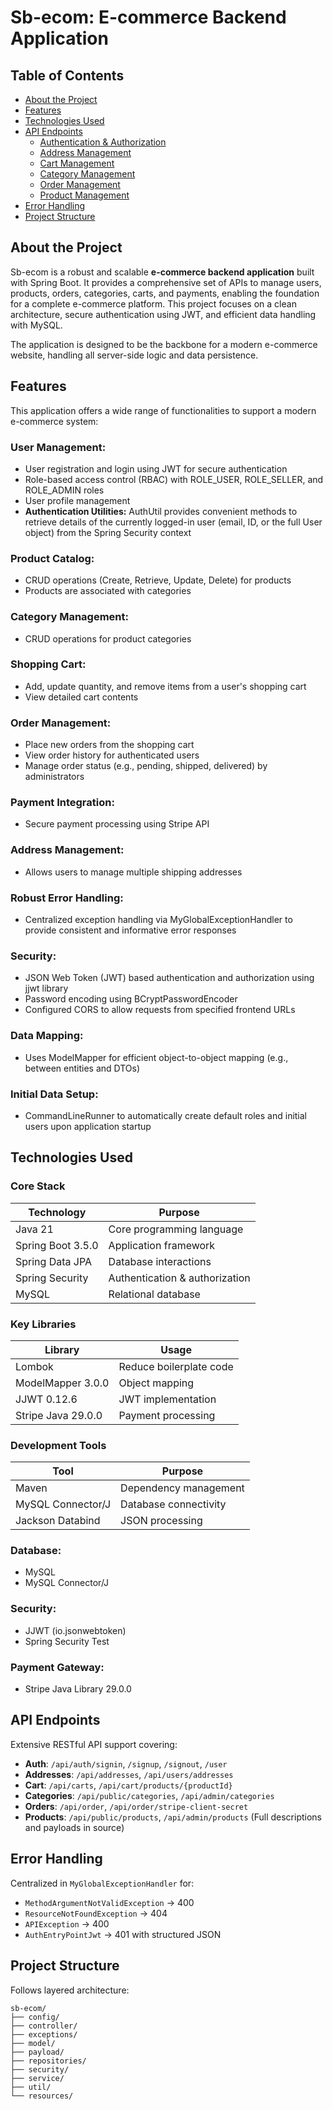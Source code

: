 # Sb-ecom: E-commerce Backend Application

## Table of Contents
- [About the Project](#about-the-project)
- [Features](#features)
- [Technologies Used](#technologies-used)
- [API Endpoints](#api-endpoints)
  - [Authentication & Authorization](#authentication--authorization)
  - [Address Management](#address-management)
  - [Cart Management](#cart-management)
  - [Category Management](#category-management)
  - [Order Management](#order-management)
  - [Product Management](#product-management)
- [Error Handling](#error-handling)
- [Project Structure](#project-structure)


## About the Project
Sb-ecom is a robust and scalable **e-commerce backend application** built with Spring Boot. It provides a comprehensive set of APIs to manage users, products, orders, categories, carts, and payments, enabling the foundation for a complete e-commerce platform. This project focuses on a clean architecture, secure authentication using JWT, and efficient data handling with MySQL.

The application is designed to be the backbone for a modern e-commerce website, handling all server-side logic and data persistence.

## Features
This application offers a wide range of functionalities to support a modern e-commerce system:

### User Management:
- User registration and login using JWT for secure authentication
- Role-based access control (RBAC) with ROLE_USER, ROLE_SELLER, and ROLE_ADMIN roles
- User profile management
- **Authentication Utilities:** AuthUtil provides convenient methods to retrieve details of the currently logged-in user (email, ID, or the full User object) from the Spring Security context

### Product Catalog:
- CRUD operations (Create, Retrieve, Update, Delete) for products
- Products are associated with categories

### Category Management:
- CRUD operations for product categories

### Shopping Cart:
- Add, update quantity, and remove items from a user's shopping cart
- View detailed cart contents

### Order Management:
- Place new orders from the shopping cart
- View order history for authenticated users
- Manage order status (e.g., pending, shipped, delivered) by administrators

### Payment Integration:
- Secure payment processing using Stripe API

### Address Management:
- Allows users to manage multiple shipping addresses

### Robust Error Handling:
- Centralized exception handling via MyGlobalExceptionHandler to provide consistent and informative error responses

### Security:
- JSON Web Token (JWT) based authentication and authorization using jjwt library
- Password encoding using BCryptPasswordEncoder
- Configured CORS to allow requests from specified frontend URLs

### Data Mapping:
- Uses ModelMapper for efficient object-to-object mapping (e.g., between entities and DTOs)

### Initial Data Setup:
- CommandLineRunner to automatically create default roles and initial users upon application startup

## Technologies Used

### Core Stack
| Technology | Purpose |
|------------|---------|
| Java 21 | Core programming language |
| Spring Boot 3.5.0 | Application framework |
| Spring Data JPA | Database interactions |
| Spring Security | Authentication & authorization |
| MySQL | Relational database |

### Key Libraries
| Library | Usage |
|---------|-------|
| Lombok | Reduce boilerplate code |
| ModelMapper 3.0.0 | Object mapping |
| JJWT 0.12.6 | JWT implementation |
| Stripe Java 29.0.0 | Payment processing |

### Development Tools
| Tool | Purpose |
|------|---------|
| Maven | Dependency management |
| MySQL Connector/J | Database connectivity |
| Jackson Databind | JSON processing |

### Database:
- MySQL
- MySQL Connector/J

### Security:
- JJWT (io.jsonwebtoken)
- Spring Security Test

### Payment Gateway:
- Stripe Java Library 29.0.0

## API Endpoints
Extensive RESTful API support covering:

- **Auth**: `/api/auth/signin`, `/signup`, `/signout`, `/user`
- **Addresses**: `/api/addresses`, `/api/users/addresses`
- **Cart**: `/api/carts`, `/api/cart/products/{productId}`
- **Categories**: `/api/public/categories`, `/api/admin/categories`
- **Orders**: `/api/order`, `/api/order/stripe-client-secret`
- **Products**: `/api/public/products`, `/api/admin/products`
(Full descriptions and payloads in source)

## Error Handling
Centralized in `MyGlobalExceptionHandler` for:
- `MethodArgumentNotValidException` → 400
- `ResourceNotFoundException` → 404
- `APIException` → 400
- `AuthEntryPointJwt` → 401 with structured JSON

## Project Structure
Follows layered architecture:
```
sb-ecom/
├── config/
├── controller/
├── exceptions/
├── model/
├── payload/
├── repositories/
├── security/
├── service/
├── util/
└── resources/
```





